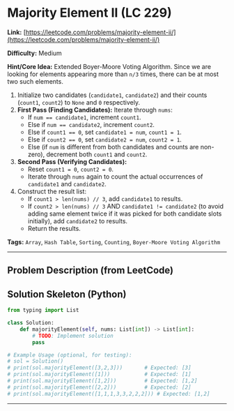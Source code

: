 # Majority Element II (LC 229)

**Link:** [https://leetcode.com/problems/majority-element-ii/](https://leetcode.com/problems/majority-element-ii/)

**Difficulty:** Medium

**Hint/Core Idea:**
Extended Boyer-Moore Voting Algorithm. Since we are looking for elements appearing more than `n/3` times, there can be at most two such elements.

1.  Initialize two candidates (`candidate1`, `candidate2`) and their counts (`count1`, `count2`) to `None` and `0` respectively.
2.  **First Pass (Finding Candidates):** Iterate through `nums`:
    -   If `num == candidate1`, increment `count1`.
    -   Else if `num == candidate2`, increment `count2`.
    -   Else if `count1 == 0`, set `candidate1 = num`, `count1 = 1`.
    -   Else if `count2 == 0`, set `candidate2 = num`, `count2 = 1`.
    -   Else (if `num` is different from both candidates and counts are non-zero), decrement both `count1` and `count2`.
3.  **Second Pass (Verifying Candidates):**
    -   Reset `count1 = 0`, `count2 = 0`.
    -   Iterate through `nums` again to count the actual occurrences of `candidate1` and `candidate2`.
4.  Construct the result list:
    -   If `count1 > len(nums) // 3`, add `candidate1` to results.
    -   If `count2 > len(nums) // 3` AND `candidate1 != candidate2` (to avoid adding same element twice if it was picked for both candidate slots initially), add `candidate2` to results.
    -   Return the results.

**Tags:** `Array`, `Hash Table`, `Sorting`, `Counting`, `Boyer-Moore Voting Algorithm`

---
## Problem Description (from LeetCode)

<!-- Placeholder for the full problem description from LeetCode.
     Copy the problem description here from the LeetCode page for easy reference.
     Example: Given an integer array of size n, find all elements that appear more than ⌊ n/3 ⌋ times.
-->


## Solution Skeleton (Python)

```python
from typing import List

class Solution:
    def majorityElement(self, nums: List[int]) -> List[int]:
        # TODO: Implement solution
        pass

# Example Usage (optional, for testing):
# sol = Solution()
# print(sol.majorityElement([3,2,3]))       # Expected: [3]
# print(sol.majorityElement([1]))           # Expected: [1]
# print(sol.majorityElement([1,2]))         # Expected: [1,2]
# print(sol.majorityElement([2,2]))         # Expected: [2]
# print(sol.majorityElement([1,1,1,3,3,2,2,2])) # Expected: [1,2]
```
---
